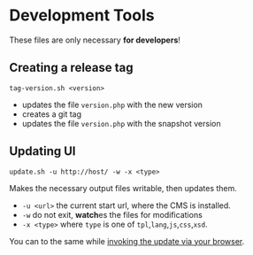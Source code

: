 # Development Tools

These files are only necessary **for developers**!
 
## Creating a release tag

`tag-version.sh <version>`

- updates the file `version.php` with the new version
- creates a git tag
- updates the file `version.php` with the snapshot version


## Updating UI 

`update.sh -u http://host/ -w -x <type>`

Makes the necessary output files writable, then updates them.

- `-u <url>` the current start url, where the CMS is installed.
- `-w` do not exit, **watch**es the files for modifications 
- `-x <type>` where `type` is one of `tpl`,`lang`,`js`,`css`,`xsd`.

You can to the same while [invoking the update via your browser](./update.php). 